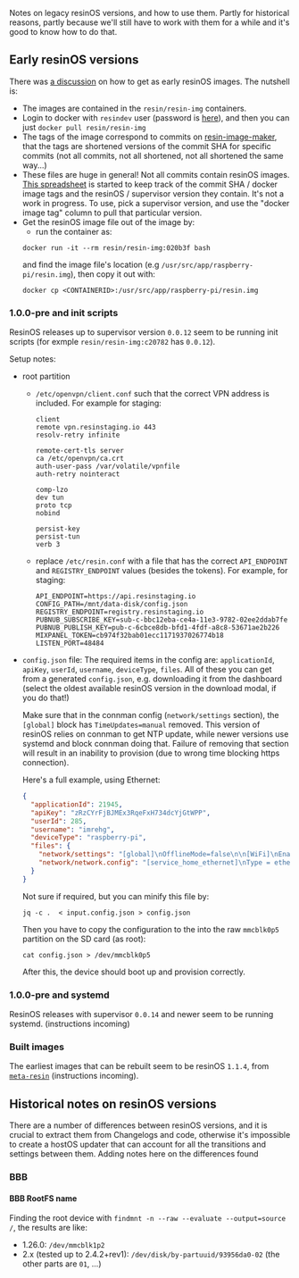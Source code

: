 Notes on legacy resinOS versions, and how to use them. Partly for historical reasons, partly because we'll still have to work with them for a while and it's good to know how to do that.

## Early resinOS versions

There was [a discussion](https://www.flowdock.com/app/rulemotion/r-resinos/threads/m8UFn40WueuiNVxiC--Y_zuwqco) on how to get as early resinOS images. The nutshell is:

*   The images are contained in the `resin/resin-img` containers.
*   Login to docker with `resindev` user (password is [here](https://github.com/resin-io/resin-containers/blob/master/cloud_formation/systemd/services/docker_login.service#L11)), and then you can just `docker pull resin/resin-img`
*   The tags of the image correspond to commits on [resin-image-maker](https://github.com/resin-io/resin-image-maker/), that the tags are shortened versions of the commit SHA for specific commits (not all commits, not all shortened, not all shortened the same way...)
*   These files are huge in general! Not all commits contain resinOS images. [This spreadsheet](https://docs.google.com/a/resin.io/spreadsheets/d/1AGseXOAGpQfI9t4jXg_wD_a4knaocf1d8ZdCKquIVeg/edit?usp=sharing) is started to keep track of the commit SHA / docker image tags and the resinOS / supervisor version they contain. It's not a work in progress. To use, pick a supervisor version, and use the "docker image tag" column to pull that particular version.
*   Get the resinOS image file out of the image by:
    *   run the container as:
    ```
    docker run -it --rm resin/resin-img:020b3f bash
    ```
    and find the image file's location (e.g `/usr/src/app/raspberry-pi/resin.img`), then copy it out with:
    ```
    docker cp <CONTAINERID>:/usr/src/app/raspberry-pi/resin.img
    ```

### 1.0.0-pre and init scripts

ResinOS releases up to supervisor version `0.0.12` seem to be running init scripts (for exmple `resin/resin-img:c20782` has `0.0.12`).

Setup notes:

*   root partition
    *   `/etc/openvpn/client.conf` such that the correct VPN address is included. For example for staging:
        ```
        client
        remote vpn.resinstaging.io 443
        resolv-retry infinite

        remote-cert-tls server
        ca /etc/openvpn/ca.crt
        auth-user-pass /var/volatile/vpnfile
        auth-retry nointeract

        comp-lzo
        dev tun
        proto tcp
        nobind

        persist-key
        persist-tun
        verb 3
        ```
    *   replace `/etc/resin.conf` with a file that has the correct `API_ENDPOINT` and `REGISTRY_ENDPOINT` values (besides the tokens). For example, for staging:
        ```
        API_ENDPOINT=https://api.resinstaging.io
        CONFIG_PATH=/mnt/data-disk/config.json
        REGISTRY_ENDPOINT=registry.resinstaging.io
        PUBNUB_SUBSCRIBE_KEY=sub-c-bbc12eba-ce4a-11e3-9782-02ee2ddab7fe
        PUBNUB_PUBLISH_KEY=pub-c-6cbce8db-bfd1-4fdf-a8c8-53671ae2b226
        MIXPANEL_TOKEN=cb974f32bab01ecc1171937026774b18
        LISTEN_PORT=48484
        ```
*   `config.json` file:
    The required items in the config are: `applicationId`, `apiKey`, `userId`, `username`, `deviceType`, `files`. All of these you can get from a generated `config.json`, e.g. downloading it from the dashboard (select the oldest available resinOS version in the download modal, if you do that!)

    Make sure that in the connman config (`network/settings` section), the `[global]` block has `TimeUpdates=manual` removed. This version of resinOS relies on connman to get NTP update, while newer versions use systemd and block connman doing that. Failure of removing that section will result in an inability to provision (due to wrong time blocking https connection).

    Here's a full example, using Ethernet:

    ```json
    {
      "applicationId": 21945,
      "apiKey": "zRzCYrFjBJMEx3RqeFxH734dcYjGtWPP",
      "userId": 285,
      "username": "imrehg",
      "deviceType": "raspberry-pi",
      "files": {
        "network/settings": "[global]\nOfflineMode=false\n\n[WiFi]\nEnable=true\nTethering=false\n\n[Wired]\nEnable=true\nTethering=false\n\n[Bluetooth]\nEnable=true\nTethering=false",
        "network/network.config": "[service_home_ethernet]\nType = ethernet\nNameservers = 8.8.8.8,8.8.4.4"
      }
    }
    ```

    Not sure if required, but you can minify this file by:

    ```
    jq -c .  < input.config.json > config.json
    ```

    Then you have to copy the configuration to the into the raw `mmcblk0p5` partition on the SD card (as root):

    ```
    cat config.json > /dev/mmcblk0p5
    ```

    After this, the device should boot up and provision correctly.

### 1.0.0-pre and systemd

ResinOS releases with supervisor `0.0.14` and newer seem to be running systemd. (instructions incoming)


### Built images

The earliest images that can be rebuilt seem to be resinOS `1.1.4`, from [`meta-resin`](https://github.com/resin-os/meta-resin) (instructions incoming).


## Historical notes on resinOS versions

There are a number of differences between resinOS versions, and it is crucial to extract them from Changelogs and code, otherwise it's impossible to create a hostOS updater that can account for all the transitions and settings between them. Adding notes here on the differences found

### BBB

#### BBB RootFS name

Finding the root device with `findmnt -n --raw --evaluate --output=source /`, the results are like:

* 1.26.0: `/dev/mmcblk1p2`
* 2.x (tested up to 2.4.2+rev1): `/dev/disk/by-partuuid/93956da0-02` (the other parts are `01`, ...)